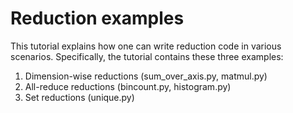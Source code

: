 <!--
Copyright 2023 NVIDIA Corporation

Licensed under the Apache License, Version 2.0 (the "License");
you may not use this file except in compliance with the License.
You may obtain a copy of the License at

    http://www.apache.org/licenses/LICENSE-2.0

Unless required by applicable law or agreed to in writing, software
distributed under the License is distributed on an "AS IS" BASIS,
WITHOUT WARRANTIES OR CONDITIONS OF ANY KIND, either express or implied.
See the License for the specific language governing permissions and
limitations under the License.

-->

# Reduction examples

This tutorial explains how one can write reduction code in various scenarios.
Specifically, the tutorial contains these three examples:

1. Dimension-wise reductions (sum_over_axis.py, matmul.py)
2. All-reduce reductions (bincount.py, histogram.py)
3. Set reductions (unique.py)
